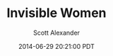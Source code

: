 ---
layout: podcast
title: "Invisible Women"
author: Scott Alexander
description: https://slatestarcodex.com/2014/06/29/invisible-women/
date: 2014-06-29 20:21:00 PDT
length: 1117539
duration: 279
guid: invisible-women
---